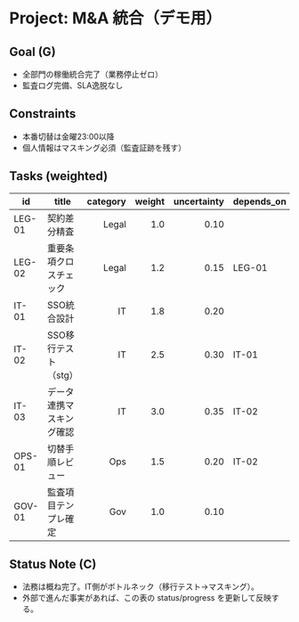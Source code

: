 # Project: M&A 統合（デモ用）

## Goal (G)
- 全部門の稼働統合完了（業務停止ゼロ）
- 監査ログ完備、SLA逸脱なし

## Constraints
- 本番切替は金曜23:00以降
- 個人情報はマスキング必須（監査証跡を残す）

## Tasks (weighted)
| id     | title                       | category | weight | uncertainty | depends_on | status  | progress | notes |
|--------|-----------------------------|---------:|------:|------------:|------------|---------|---------:|-------|
| LEG-01 | 契約差分精査                | Legal    | 1.0   | 0.10        |            | done    |   1.0    |       |
| LEG-02 | 重要条項クロスチェック      | Legal    | 1.2   | 0.15        | LEG-01     | done    |   1.0    |       |
| IT-01  | SSO統合設計                 | IT       | 1.8   | 0.20        |            | done    |   1.0    |       |
| IT-02  | SSO移行テスト（stg）        | IT       | 2.5   | 0.30        | IT-01      | in_prog |   0.5    |       |
| IT-03  | データ連携マスキング確認    | IT       | 3.0   | 0.35        | IT-02      | todo    |   0.0    |       |
| OPS-01 | 切替手順レビュー            | Ops      | 1.5   | 0.20        | IT-02      | todo    |   0.0    |       |
| GOV-01 | 監査項目テンプレ確定        | Gov      | 1.0   | 0.10        |            | done    |   1.0    |       |

## Status Note (C)
- 法務は概ね完了。IT側がボトルネック（移行テスト→マスキング）。
- 外部で進んだ事実があれば、この表の status/progress を更新して反映する。